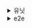 <details><summary>유닛</summary>  
  
  ### `isLeapYear`<br>  
윤년 여부를 판별  
```typescript  
export function isLeapYear(year: number): boolean {
  return (year % 4 === 0 && year % 100 !== 0) || year % 400 === 0;
}  
```  
* 4의 배수면서 100의 배수가 아니거나, 400의 배수이면 윤년  
* 반복 일정에서 2월 29일 처리에 사용됨  
---  
### `getLastDayOfMonth`<br>  
해당 연월의 마지막 날짜(28~31)를 반환  
```typescript  
export function getLastDayOfMonth(year: number, month: number): number {
  return new Date(year, month, 0).getDate();
}  
```  
* JavaScript에서 `month=0`은 1월이므로, `(year, month, 0)`은 전달된 월의 마지막 날을 의미  
* 반복 일정에서 월말 보정에 활용됨  
---  
### `shouldCreateEventForDate`<br>  
특정 날짜가 반복 조건에 맞는지 여부를 판단  
```typescript  
export function shouldCreateEventForDate(eventData: EventForm, targetDate: Date): boolean {
  const { date, repeat } = eventData;

  if (repeat.type === 'none') return false;
  if (repeat.endDate && targetDate > new Date(repeat.endDate)) return false;

  const eventDate = new Date(date);
  const targetYear = targetDate.getFullYear();
  const targetMonth = targetDate.getMonth();
  const targetDay = targetDate.getDate();

  const eventYear = eventDate.getFullYear();
  const eventMonth = eventDate.getMonth();
  const eventDay = eventDate.getDate();

  if (eventYear === targetYear && eventMonth === targetMonth && eventDay === targetDay) return true;
  if (targetDate < eventDate) return false;

  switch (repeat.type) {
    case 'daily': {
      const diffDays = Math.floor((targetDate.getTime() - eventDate.getTime()) / (1000 * 60 * 60 * 24));
      return diffDays >= 0 && diffDays % repeat.interval === 0;
    }
    case 'weekly': {
      const diffDays = Math.floor((targetDate.getTime() - eventDate.getTime()) / (1000 * 60 * 60 * 24));
      const diffWeeks = Math.floor(diffDays / 7);
      return targetDate.getDay() === eventDate.getDay() && diffWeeks % repeat.interval === 0;
    }
    case 'monthly': {
      const monthDiff = (targetYear - eventYear) * 12 + (targetMonth - eventMonth);
      if (monthDiff % repeat.interval !== 0) return false;
      const lastDay = getLastDayOfMonth(targetYear, targetMonth + 1);
      return targetDay === eventDay || (eventDay > lastDay && targetDay === lastDay);
    }
    case 'yearly': {
      const yearDiff = targetYear - eventYear;
      if (yearDiff % repeat.interval !== 0) return false;
      if (eventMonth === 1 && eventDay === 29 && !isLeapYear(targetYear)) return false;
      return targetMonth === eventMonth && targetDay === eventDay;
    }
    default:
      return false;
  }
}  
```  
* `repeat.type`에 따라 날짜 반복 조건 판단  
* 윤년/말일 보정 포함  
* 시작일 포함 여부, 종료일 초과 여부 필터링  
---  
### `getFinalEndDate`<br>  
반복 일정을 언제까지 생성할지 최종 종료일을 계산  
```typescript  
function getFinalEndDate(eventData: EventForm): Date {
  const startDate = new Date(eventData.date);
  const maxLimit = new Date(MAX_REPEAT_END_DATE);

  if (eventData.repeat.endDate) return new Date(eventData.repeat.endDate);

  const isFeb29 =
    eventData.repeat.type === 'yearly' &&
    startDate.getMonth() === 1 &&
    startDate.getDate() === 29 &&
    isLeapYear(startDate.getFullYear());

  if (isFeb29) {
    let year = startDate.getFullYear() + eventData.repeat.interval;
    while (year <= 2050) {
      if (isLeapYear(year)) return new Date(`${year}-02-29`);
      year += eventData.repeat.interval;
    }
  }

  return maxLimit;
}  
```  
* 종료일 직접 지정 시 해당 날짜 반환  
* 연간 반복 + 윤년 조건이면 다음 윤년의 2월 29일까지 계산  
* 그 외에는 시스템 상한선(`MAX_REPEAT_END_DATE`) 사용  
---  
### `generateEventId`<br>  
반복 이벤트마다 고유 ID를 생성  
```typescript  
function generateEventId(event: EventForm, index: number, seed: string) {
  const safeTitle = event.title.replace(/\s/g, '');
  const safeTime = `${event.date}-${event.startTime}`.replace(/:/g, '');
  return `${safeTitle}-${safeTime}-${seed}-${index + 1}`;
}  
```  
* 이벤트 제목/시간/시드/인덱스를 기반으로 유일한 ID 생성  
* 반복 이벤트 간 구분을 위한 고유 식별자  
---  
### `createRepeatingEvents`<br>  
반복 조건에 따라 여러 개의 이벤트 객체를 생성  
```typescript  
export function createRepeatingEvents(eventData: EventForm): EventForm[] {
  if (eventData.repeat.type === 'none') return [];

  const startDate = new Date(eventData.date);
  const isCountBased = eventData.repeat.endType === 'count';
  const maxCount = isCountBased ? eventData.repeat.count ?? 0 : Infinity;
  const finalEndDate = isCountBased ? new Date('2050-12-31') : getFinalEndDate(eventData);

  const dates: Date[] = [];
  let currentDate = new Date(startDate);
  const seed = Date.now().toString();

  while (
    (isCountBased ? dates.length < maxCount : currentDate <= finalEndDate) &&
    currentDate <= new Date('2050-12-31')
  ) {
    if (shouldCreateEventForDate(eventData, currentDate)) {
      const exists = dates.some((d) => d.toDateString() === currentDate.toDateString());
      if (!exists) {
        dates.push(new Date(currentDate));
      }
    }
    currentDate.setDate(currentDate.getDate() + 1);
  }

  return dates.map((date, index) => ({
    ...eventData,
    id: generateEventId({ ...eventData, date: formatDate(date) }, index, seed),
    date: formatDate(date),
  }));
}  
```  
* `repeat` 조건에 따라 유효 날짜를 수집  
* 종료일 또는 횟수 기준으로 반복 횟수 제한  
* `shouldCreateEventForDate`로 날짜 필터링  
* 고유 ID 포함된 이벤트 배열 반환  
</details>  
<details><summary>e2e</summary>  
  
  ### `calendar-flow.e2e.spec.ts`<br>  
일정을 추가한 후 수정하고 삭제했을 때, 이벤트 리스트에 정확히 반영되는지 검증  
```typescript  
import { test, expect } from '@playwright/test';

test.beforeEach(async ({ request, page }) => {
  await request.post('http://localhost:3000/__reset');
  await page.goto('http://localhost:5173');
});

test('일정 추가 → 수정 → 삭제가 event-list에 반영되는지 확인', async ({ page }) => {
  const listItems = page.locator('[data-testid="event-list"] > *');
  const initialCount = await listItems.count();

  // 일정 추가
  await page.getByRole('textbox', { name: '제목' }).fill('테스트');
  await page.getByRole('textbox', { name: '날짜' }).fill('2025-05-04');
  await page.getByRole('textbox', { name: '시작 시간' }).fill('13:02');
  await page.getByRole('textbox', { name: '종료 시간' }).fill('14:04');
  await page.getByTestId('event-submit-button').click();

  // 일정이 추가되었는지 확인 (전체 수 +1)
  await expect(listItems).toHaveCount(initialCount + 1);

  // '테스트'라는 제목을 가진 항목이 존재하는지 확인
  await expect(page.getByTestId('event-item').filter({ hasText: '테스트' })).toHaveCount(1);

  // 일정 수정
  await page
    .getByTestId('event-item')
    .filter({ hasText: '테스트' })
    .getByLabel('Edit event')
    .click();

  await page.getByRole('textbox', { name: '제목' }).fill('테스트-수정');
  await page.getByTestId('event-submit-button').click();

  // '테스트-수정'이라는 제목이 리스트에 있는지 확인
  await expect(page.getByTestId('event-item').filter({ hasText: '테스트-수정' })).toHaveCount(1);

  // 일정 삭제
  await page
    .getByTestId('event-item')
    .filter({ hasText: '테스트-수정' })
    .getByLabel('Delete event')
    .click();

  // 다시 리스트 길이가 initialCount로 돌아왔는지 확인
  await expect(listItems).toHaveCount(initialCount);
});
  
```  
* 일정 생성/수정/삭제 흐름 검증  
* 리스트 항목 수, 제목 변경 여부 확인  
---  
### `repeat-icon.e2e.spec.ts`<br>  
반복 일정 생성 후 단일 일정으로 수정 → 반복 아이콘이 사라지는지 확인  
```typescript  
import { test, expect } from '@playwright/test';

test.beforeEach(async ({ request, page }) => {
  await request.post('http://localhost:3000/__reset');
  await page.goto('http://localhost:5173');
});

test('반복 일정 생성 후 단일 일정으로 수정하면 반복 아이콘이 사라져야 한다', async ({ page }) => {
  // 일정 생성 - 반복 일정으로
  await page.getByRole('textbox', { name: '제목' }).fill('아이콘테스트');
  await page.getByRole('textbox', { name: '날짜' }).fill('2025-05-04');
  await page.getByRole('textbox', { name: '시작 시간' }).fill('12:00');
  await page.getByRole('textbox', { name: '종료 시간' }).fill('13:00');
  await page.getByRole('textbox', { name: '설명' }).fill('반복 테스트 설명');
  await page.getByRole('textbox', { name: '위치' }).fill('회의실');
  await page.getByLabel('카테고리').selectOption('개인');

  // 반복 설정
  await page.getByText('반복 일정').click();
  await page.getByLabel('반복 유형').selectOption('weekly');
  await page.getByLabel('반복 종료 방식').selectOption('count');
  await page.getByRole('spinbutton', { name: '반복 횟수' }).fill('3');

  await page.getByTestId('event-submit-button').click();

  // 생성된 일정에 반복 아이콘이 표시되어야 함
  const cell = page.getByRole('cell', {
    name: '4 cycle 아이콘테스트',
    exact: true,
  });

  await expect(cell.locator('span').first()).toBeVisible();

  // 일정 수정 - 반복 해제
  await page
    .getByTestId('event-item')
    .filter({ hasText: '아이콘테스트' })
    .nth(0) // ← 첫 번째 인스턴스만 선택
    .getByLabel('Edit event')
    .click();

  await page.getByRole('textbox', { name: '제목' }).fill('아이콘테스트-수정');
  await page.getByText('반복 일정').click();

  await page.getByTestId('event-submit-button').click();

  // ✅ 반복 아이콘이 사라져야 함
  const updatedCell = page.getByRole('cell', { name: /아이콘테스트-수정/ });
  await expect(updatedCell.locator('span')).toHaveCount(0); // 반복 아이콘 제거 여부
});
  
```  
* 반복 일정 생성 시 반복 아이콘 표시 여부 확인  
* 단일 일정으로 수정 시 아이콘 비노출 검증  
* 조건부 UI 렌더링 반영 확인  
---  
### `search-filter.e2e.spec.ts`<br>  
검색 후 일정을 수정 및 삭제하면, UI에 결과가 사라지는지 확인  
```typescript  
import { test, expect } from '@playwright/test';

test.beforeEach(async ({ request, page }) => {
  await request.post('http://localhost:3000/__reset'); // 초기화
  await page.goto('http://localhost:5173');
});

test('검색 → 수정 → 삭제 → 검색 결과 없음 반영 확인', async ({ page }) => {
  // 기존 일정 '팀 회의' 검색
  await page.getByRole('textbox', { name: '일정 검색' }).fill('팀 회의');

  // 검색 검증
  const eventItem = page.getByTestId('event-item').filter({ hasText: '팀 회의' });
  await expect(eventItem).toContainText('팀 회의');

  // 수정 버튼 클릭
  await eventItem.getByLabel('Edit event').click();

  // 제목 수정 후 저장
  await page.getByRole('textbox', { name: '제목' }).fill('팀 회의 - 수정');
  await page.getByTestId('event-submit-button').click();

  // 수정된 제목으로 재검색
  await page.getByRole('textbox', { name: '일정 검색' }).fill('팀 회의 - 수정');

  // 검색 검증
  const updatedEventItem = page.getByTestId('event-item').filter({ hasText: '팀 회의 - 수정' });
  await expect(updatedEventItem).toContainText('팀 회의 - 수정');

  // 삭제 후 결과 없음 메시지 확인
  await updatedEventItem.getByLabel('Delete event').click();
  await expect(page.getByText('검색 결과가 없습니다')).toBeVisible();
});
  
```  
* 검색 → 수정 → 삭제 후, 필터된 결과 반영 확인  
* 삭제 시 "검색 결과 없음" 메시지 확인  
---  
### `view-toggle.e2e.spec.ts`<br>  
월 → 주 → 월 뷰 전환 중에도 일정이 유지되는지 확인  
```typescript  
import { test, expect } from '@playwright/test';

test.beforeEach(async ({ request, page }) => {
  await request.post('http://localhost:3000/__reset');
  await page.goto('http://localhost:5173');
});

test('월/주 뷰 전환 시 팀 회의 일정이 유지되어야 한다', async ({ page }) => {
  // 월간 뷰에서 '팀 회의' 일정 확인
  await expect(page.getByTestId('month-view').getByText('팀 회의')).toBeVisible();

  // 주간 뷰 전환
  await page.getByLabel('view').selectOption('week');
  await expect(page.getByTestId('week-view').getByText('팀 회의')).toBeVisible();

  // 다시 월간 뷰 전환
  await page.getByLabel('view').selectOption('month');
  await expect(page.getByTestId('month-view').getByText('팀 회의')).toBeVisible();
});
  
```  
* 뷰 전환 후에도 기존 일정이 사라지지 않음을 검증  
* 렌더링 상태 보존 확인  
---  
### `repeat-edit-delete.e2e.spec.ts`<br>  
반복 일정 중 하나만 수정하거나 삭제했을 때, 나머지 반복 일정은 유지되는지 확인  
```typescript  
import { test, expect } from '@playwright/test';

test.beforeEach(async ({ request, page }) => {
  await request.post('http://localhost:3000/__reset');
  await page.goto('http://localhost:5173');
});

test('반복 일정 중 하나를 수정/삭제해도 나머지는 유지되어야 한다', async ({ page }) => {
  const listItems = page.getByTestId('event-item');
  const titles = page.getByTestId('event-title');

  await page.getByRole('textbox', { name: '제목' }).fill('반복 테스트');
  await page.getByRole('textbox', { name: '날짜' }).fill('2025-05-04');
  await page.getByRole('textbox', { name: '시작 시간' }).fill('12:00');
  await page.getByRole('textbox', { name: '종료 시간' }).fill('13:00');
  await page.getByRole('textbox', { name: '설명' }).fill('반복 테스트 설명');
  await page.getByRole('textbox', { name: '위치' }).fill('회의실');
  await page.getByLabel('카테고리').selectOption('개인');
  await page.getByText('반복 일정').click();
  await page.getByLabel('반복 종료 방식').selectOption('count');
  await page.getByRole('spinbutton', { name: '반복 횟수' }).fill('3');
  await page.getByTestId('event-submit-button').click();

  await expect(titles.filter({ hasText: /^반복 테스트$/ })).toHaveCount(3);

  await listItems.filter({ hasText: '반복 테스트' }).nth(0).getByLabel('Edit event').click();

  await page.getByRole('textbox', { name: '제목' }).fill('수정 테스트');
  await page.getByText('반복 일정').click();
  await page.getByTestId('event-submit-button').click();

  await expect(titles.filter({ hasText: /^수정 테스트$/ })).toHaveCount(1);
  await expect(titles.filter({ hasText: /^반복 테스트$/ })).toHaveCount(2);

  await listItems.filter({ hasText: '반복 테스트' }).nth(1).getByLabel('Delete event').click();

  await expect(titles.filter({ hasText: /^수정 테스트$/ })).toHaveCount(1);
  await expect(titles.filter({ hasText: /^반복 테스트$/ })).toHaveCount(1);
});
  
```  
* 반복 일정 일부만 수정하거나 삭제해도 나머지 반복 항목은 유지되는지 확인  
* 수정 항목만 독립적으로 반영되는지 검증  
* 데이터 연결성 분리 및 개별성 보장 확인  
---  
### `conflict-warning.e2e.spec.ts`<br>  
시간이 겹치는 일정 생성 시 사용자에게 충돌 경고 메시지가 노출되는지 확인  
```typescript  
import { test, expect } from '@playwright/test';

test.beforeEach(async ({ request, page }) => {
  await request.post('http://localhost:3000/__reset');
  await page.goto('http://localhost:5173');
});

test('동일 시간대에 중복 일정 추가 시 충돌 경고 메시지가 표시되어야 한다', async ({ page }) => {
  await page.getByRole('textbox', { name: '제목' }).fill('충돌 테스트');
  await page.getByRole('textbox', { name: '날짜' }).fill('2025-05-22');
  await page.getByRole('textbox', { name: '시작 시간' }).fill('18:00');
  await page.getByRole('textbox', { name: '종료 시간' }).fill('19:00');
  await page.getByTestId('event-submit-button').click();

  // ❗ 충돌 경고 메시지 노출 확인
  await expect(page.getByText('일정 겹침 경고')).toBeVisible();
});
  
```  
* 겹치는 시간대에 새로운 일정 생성 시도  
* 경고 메시지 노출 여부 검증  
* 충돌 검사 로직 및 사용자 피드백 정상 작동 확인  
</details>  
  
